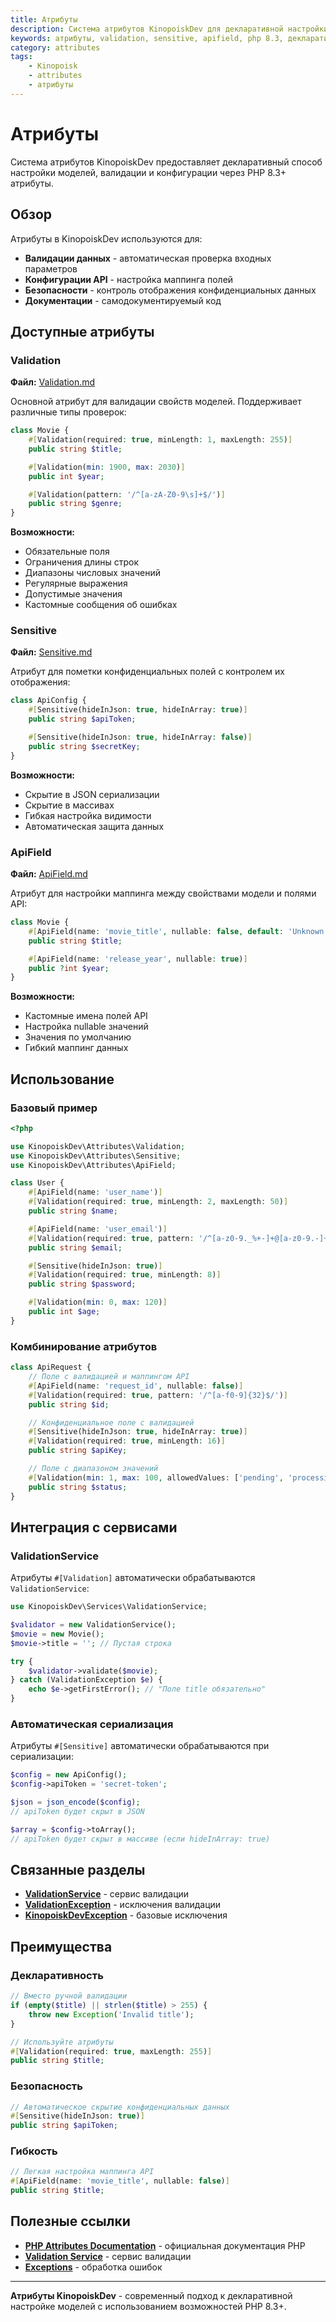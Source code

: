 ```yaml
---
title: Атрибуты
description: Система атрибутов KinopoiskDev для декларативной настройки моделей, валидации и конфигурации
keywords: атрибуты, validation, sensitive, apifield, php 8.3, декларативная валидация
category: attributes
tags:
	- Kinopoisk
	- attributes
	- атрибуты
---
```


# Атрибуты

Система атрибутов KinopoiskDev предоставляет декларативный способ настройки моделей, валидации и конфигурации через PHP 8.3+ атрибуты.

## Обзор

Атрибуты в KinopoiskDev используются для:

- **Валидации данных** - автоматическая проверка входных параметров
- **Конфигурации API** - настройка маппинга полей
- **Безопасности** - контроль отображения конфиденциальных данных
- **Документации** - самодокументируемый код

## Доступные атрибуты

### Validation

**Файл:** [Validation.md](Validation.md)

Основной атрибут для валидации свойств моделей. Поддерживает различные типы проверок:

```php
class Movie {
    #[Validation(required: true, minLength: 1, maxLength: 255)]
    public string $title;

    #[Validation(min: 1900, max: 2030)]
    public int $year;

    #[Validation(pattern: '/^[a-zA-Z0-9\s]+$/')]
    public string $genre;
}
```

**Возможности:**

- Обязательные поля
- Ограничения длины строк
- Диапазоны числовых значений
- Регулярные выражения
- Допустимые значения
- Кастомные сообщения об ошибках

### Sensitive

**Файл:** [Sensitive.md](Sensitive.md)

Атрибут для пометки конфиденциальных полей с контролем их отображения:

```php
class ApiConfig {
    #[Sensitive(hideInJson: true, hideInArray: true)]
    public string $apiToken;

    #[Sensitive(hideInJson: true, hideInArray: false)]
    public string $secretKey;
}
```

**Возможности:**

- Скрытие в JSON сериализации
- Скрытие в массивах
- Гибкая настройка видимости
- Автоматическая защита данных

### ApiField

**Файл:** [ApiField.md](ApiField.md)

Атрибут для настройки маппинга между свойствами модели и полями API:

```php
class Movie {
    #[ApiField(name: 'movie_title', nullable: false, default: 'Unknown')]
    public string $title;

    #[ApiField(name: 'release_year', nullable: true)]
    public ?int $year;
}
```

**Возможности:**

- Кастомные имена полей API
- Настройка nullable значений
- Значения по умолчанию
- Гибкий маппинг данных

## Использование

### Базовый пример

```php
<?php

use KinopoiskDev\Attributes\Validation;
use KinopoiskDev\Attributes\Sensitive;
use KinopoiskDev\Attributes\ApiField;

class User {
    #[ApiField(name: 'user_name')]
    #[Validation(required: true, minLength: 2, maxLength: 50)]
    public string $name;

    #[ApiField(name: 'user_email')]
    #[Validation(required: true, pattern: '/^[a-z0-9._%+-]+@[a-z0-9.-]+\.[a-z]{2,}$/i')]
    public string $email;

    #[Sensitive(hideInJson: true)]
    #[Validation(required: true, minLength: 8)]
    public string $password;

    #[Validation(min: 0, max: 120)]
    public int $age;
}
```

### Комбинирование атрибутов

```php
class ApiRequest {
    // Поле с валидацией и маппингом API
    #[ApiField(name: 'request_id', nullable: false)]
    #[Validation(required: true, pattern: '/^[a-f0-9]{32}$/')]
    public string $id;

    // Конфиденциальное поле с валидацией
    #[Sensitive(hideInJson: true, hideInArray: true)]
    #[Validation(required: true, minLength: 16)]
    public string $apiKey;

    // Поле с диапазоном значений
    #[Validation(min: 1, max: 100, allowedValues: ['pending', 'processing', 'completed'])]
    public string $status;
}
```

## Интеграция с сервисами

### ValidationService

Атрибуты `#[Validation]` автоматически обрабатываются `ValidationService`:

```php
use KinopoiskDev\Services\ValidationService;

$validator = new ValidationService();
$movie = new Movie();
$movie->title = ''; // Пустая строка

try {
    $validator->validate($movie);
} catch (ValidationException $e) {
    echo $e->getFirstError(); // "Поле title обязательно"
}
```

### Автоматическая сериализация

Атрибуты `#[Sensitive]` автоматически обрабатываются при сериализации:

```php
$config = new ApiConfig();
$config->apiToken = 'secret-token';

$json = json_encode($config);
// apiToken будет скрыт в JSON

$array = $config->toArray();
// apiToken будет скрыт в массиве (если hideInArray: true)
```

## Связанные разделы

- **[ValidationService](../Services/ValidationService.md)** - сервис валидации
- **[ValidationException](../Exceptions/ValidationException.md)** - исключения валидации
- **[KinopoiskDevException](../Exceptions/KinopoiskDevException.md)** - базовые исключения

## Преимущества

### Декларативность

```php
// Вместо ручной валидации
if (empty($title) || strlen($title) > 255) {
    throw new Exception('Invalid title');
}

// Используйте атрибуты
#[Validation(required: true, maxLength: 255)]
public string $title;
```

### Безопасность

```php
// Автоматическое скрытие конфиденциальных данных
#[Sensitive(hideInJson: true)]
public string $apiToken;
```

### Гибкость

```php
// Легкая настройка маппинга API
#[ApiField(name: 'movie_title', nullable: false)]
public string $title;
```

## Полезные ссылки

- **[PHP Attributes Documentation](https://www.php.net/manual/en/language.attributes.php)** - официальная документация PHP
- **[Validation Service](../Services/ValidationService.md)** - сервис валидации
- **[Exceptions](../Exceptions/)** - обработка ошибок

---

**Атрибуты KinopoiskDev** - современный подход к декларативной настройке моделей с использованием возможностей PHP 8.3+.
